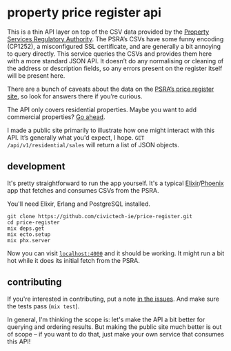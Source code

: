 # property price register api

This is a thin API layer on top of the CSV data provided by the <a href="https://www.propertypriceregister.ie">Property Services Regulatory Authority</a>. The PSRA&rsquo;s CSVs have some funny encoding (CP1252), a misconfigured SSL certificate, and are generally a bit annoying to query directly. This service queries the CSVs and provides them here with a more standard JSON API. It doesn&rsquo;t do any normalising or cleaning of the address or description fields, so any errors present on the register itself will be present here.

There are a bunch of caveats about the data on the <a href="https://www.propertypriceregister.ie">PSRA&rsquo;s price register site</a>, so look for answers there if you&rsquo;re curious.

The API only covers residential properties. Maybe you want to add commercial properties? <a href="https://www.github.com/civictech-ie/price-register">Go ahead</a>.

I made a public site primarily to illustrate how one might interact with this API. It&rsquo;s generally what you'd expect, I hope. <code>GET /api/v1/residential/sales</code> will return a list of JSON objects.

## development

It's pretty straightforward to run the app yourself. It's a typical [Elixir](https://elixir-lang.org)/[Phoenix](https://www.phoenixframework.org) app that fetches and consumes CSVs from the PSRA.

You'll need Elixir, Erlang and PostgreSQL installed.

```
git clone https://github.com/civictech-ie/price-register.git
cd price-register
mix deps.get
mix ecto.setup
mix phx.server
```

Now you can visit [`localhost:4000`](http://localhost:4000) and it should be working. It might run a bit hot while it does its initial fetch from the PSRA.

## contributing

If you're interested in contributing, put a note [in the issues](https://github.com/civictech-ie/price-register/issues). And make sure the tests pass (`mix test`).

In general, I'm thinking the scope is: let's make the API a bit better for querying and ordering results. But making the public site much better is out of scope – if you want to do that, just make your own service that consumes this API!

